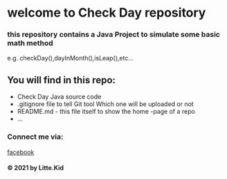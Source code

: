 # welcome to Check Day repository

### this repository contains a Java Project to simulate some basic math method 
e.g.  checkDay(),dayInMonth(),isLeap(),etc...

## You will find in this repo:
* Check Day Java source code
* .gitignore file to tell Git tool Which one will be uploaded or not
* README.md - this file itself to show the home -page of a repo
* ...

### Connect me via:
[facebook](https://www.facebook.com/loi.thaiduc.2000/)

#### © 2021 by Litte.Kid
